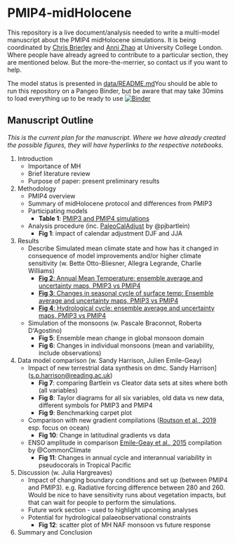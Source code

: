 # PMIP4-midHolocene
This repository is a live document/analysis needed to write a multi-model manuscript about the PMIP4 midHolocene simulations. It is being coordinated by [Chris Brierley](c.brierley@ucl.ac.uk) and [Anni Zhao](anni.zhao.16@ucl.ac.uk) at University College London. Where people have already agreed to contribute to a particular section, they are mentioned below. But the more-the-merrier, so contact us if you want to help. 

The model status is presented in [data/README.md](data/README.md)You should be able to run this repository on a Pangeo Binder, but be aware that may take 30mins to load everything up to be ready to use
[![Binder](https://binder.pangeo.io/badge_logo.svg)](https://binder.pangeo.io/v2/gh/chrisbrierley/PMIP4-midHolocene/master)

## Manuscript Outline
_This is the current plan for the manuscript. Where we have already created the possible figures, they will have hyperlinks to the respective notebooks._
1. Introduction
   * Importance of MH
   * Brief literature review
   * Purpose of paper: present preliminary results
2. Methodology
   * PMIP4 overview
   * Summary of midHolocene protocol and differences from PMIP3
   * Participating models
   	 * __Table 1__: [PMIP3 and PMIP4 simulations](data/README.md)
   * Analysis procedure (inc. [PaleoCalAdjust](https://github.com/pjbartlein/PaleoCalAdjust) by @pjbartlein)
   	 * __Fig 1__: impact of calendar adjustment DJF and JJA
3. Results
   * Describe Simulated mean climate state and how has it changed in consequence of model improvements and/or higher climate sensitivity (w. Bette Otto-Bliesner, Allegra Legrande, Charlie Williams)
   	 * [__Fig 2__: Annual Mean Temperature: ensemble average and uncertainty maps, PMIP3 vs PMIP4](https://github.com/chrisbrierley/PMIP4-midHolocene/blob/master/notebooks/PMIP4_Mid-Holocene_new.ipynb)
   	 * [__Fig 3__: Changes in seasonal cycle of surface temp: Ensemble average and uncertainty maps, PMIP3 vs PMIP4](https://github.com/chrisbrierley/PMIP4-midHolocene/blob/master/notebooks/PMIP4_Mid-Holocene_new.ipynb)
   	 * [__Fig 4__: Hydrological cycle: ensemble average and uncertainty maps, PMIP3 vs PMIP4](https://github.com/chrisbrierley/PMIP4-midHolocene/blob/master/notebooks/PMIP4_Mid-Holocene_new.ipynb)
   * Simulation of the monsoons (w. Pascale Braconnot, Roberta D'Agostino)
	 * __Fig 5__: Ensemble mean change in global monsoon domain
	 * __Fig 6__: Changes in individual monsoons (mean and variability, include observations)
4. Data model comparison (w. Sandy Harrison, Julien Emile-Geay)
   * Impact of new terrestrial data synthesis on dmc. Sandy Harrison](s.p.harrison@reading.ac.uk)
   	 * __Fig 7__: comparing Bartlein vs Cleator data sets at sites where both (all variables)
   	 * __Fig 8__: Taylor diagrams for all six variables, old data vs new data, different symbols for PMIP3 and PMIP4
   	 * __Fig 9__: Benchmarking carpet plot
   * Comparison with new gradient compilations ([Routson et al., 2019](https://www.nature.com/articles/s41586-019-1060-3) esp. focus on ocean)
   	 * __Fig 10__: Change in latitudinal gradients vs data
   * ENSO amplitude in comparison [Emile-Geay et al., 2015](https://github.com/CommonClimate/EmileGeay_NatGeo2015) compilation by @CommonClimate
   	 * __Fig 11__: Changes in annual cycle and interannual variability in pseudocorals in Tropical Pacific
5. Discussion (w. Julia Hargreaves)
   * Impact of changing boundary conditions and set up (between PMIP4 and PMIP3). e.g. Radiative forcing difference between 280 and 260. Would be nice to have sensitivity runs about vegetation impacts, but that can wait for people to perform the simulations. 
   * Future work section - used to highlight upcoming analyses
   * Potential for hydrological palaeobservational constraints
   	 * __Fig 12__: scatter plot of MH NAF monsoon vs future response
6. Summary and Conclusion
